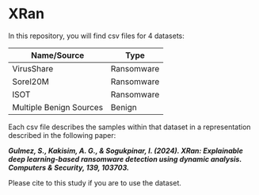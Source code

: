 # XRan

In this repository, you will find csv files for 4 datasets:

<table class="tg">
<thead>
  <tr>
    <th class="tg-agym">Name/Source</th>
    <th class="tg-agym">Type</th>
  </tr>
</thead>
<tbody>
  <tr>
    <td class="tg-0pky">VirusShare</td>
    <td class="tg-0pky">Ransomware</td>
  </tr>
  <tr>
    <td class="tg-0pky">Sorel20M</td>
    <td class="tg-0pky">Ransomware</td>
  </tr>
  <tr>
    <td class="tg-0pky">ISOT</td>
    <td class="tg-0pky">Ransomware</td>
  </tr>
  <tr>
    <td class="tg-0pky">Multiple Benign Sources</td>
    <td class="tg-0pky">Benign</td>
  </tr>
</tbody>
</table>

Each csv file describes the samples within that dataset in a representation described in the following paper:

<b><i>Gulmez, S., Kakisim, A. G., & Sogukpinar, I. (2024). XRan: Explainable deep learning-based ransomware detection using dynamic analysis. Computers & Security, 139, 103703.</i></b>

Please cite to this study if you are to use the dataset.
